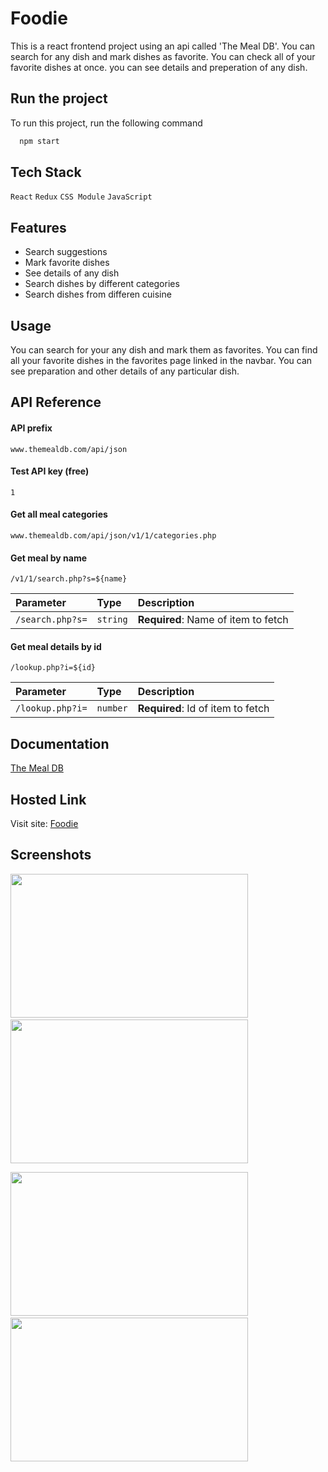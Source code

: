 # Foodie

This is a react frontend project using an api called 'The Meal DB'. You can search for any dish and mark dishes as favorite. You can check all of your favorite dishes at once. you can see details and preperation of any dish.

## Run the project

To run this project, run the following command

```bash
  npm start
```

## Tech Stack

`React` `Redux` `CSS Module` `JavaScript`

## Features

- Search suggestions
- Mark favorite dishes
- See details of any dish
- Search dishes by different categories
- Search dishes from differen cuisine

## Usage

You can search for your any dish and mark them as favorites. You can find all your favorite dishes in the favorites page linked in the navbar. You can see preparation and other details of any particular dish.

## API Reference

#### API prefix

`www.themealdb.com/api/json`

#### Test API key (free)

`1`

#### Get all meal categories

`www.themealdb.com/api/json/v1/1/categories.php`

#### Get meal by name

`/v1/1/search.php?s=${name}`

| Parameter        | Type     | Description                         |
| :--------------- | :------- | :---------------------------------- |
| `/search.php?s=` | `string` | **Required**: Name of item to fetch |

#### Get meal details by id

`/lookup.php?i=${id}`

| Parameter        | Type     | Description                       |
| :--------------- | :------- | :-------------------------------- |
| `/lookup.php?i=` | `number` | **Required**: Id of item to fetch |

## Documentation

[The Meal DB](https://www.themealdb.com/api.php)

## Hosted Link

Visit site: [Foodie](https://foodie-7cb378.netlify.app)

## Screenshots

<img src="https://user-images.githubusercontent.com/114740896/204853516-428e5e48-b524-4106-83a3-d4d2daf21656.png" width="380" height="230">&emsp;&emsp;
<img src="https://user-images.githubusercontent.com/114740896/204853685-6b2ed389-bf08-4faa-8c41-b92a9a9839fe.png" width="380" height="230">

<img src="https://user-images.githubusercontent.com/114740896/204853806-d67d93df-c367-4938-8315-89dd62fa1441.png" width="380" height="230">&emsp;&emsp;
<img src="https://user-images.githubusercontent.com/114740896/204853949-92bfbb18-730c-4df2-8971-514d5c3d1cf5.png" width="380" height="230">
